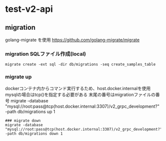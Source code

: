 # test-v2-api

## migration
golang-migrate を使用
https://github.com/golang-migrate/migrate

### migration SQLファイル作成(local)
```
migrate create -ext sql -dir db/migrations -seq create_samples_table
```

### migrate up
dockerコンテナ内からコマンド実行するため、host.docker.internalを使用
mysqlの場合はtcp()を指定する必要がある
末尾の番号はmigrationファイルの番号
migrate -database "mysql://root:pass@tcp(host.docker.internal:3307)/v2_grpc_development?" -path db/migrations up 1
```
### migrate down
migrate -database "mysql://root:pass@tcp(host.docker.internal:3307)/v2_grpc_development?" -path db/migrations down 1
```
